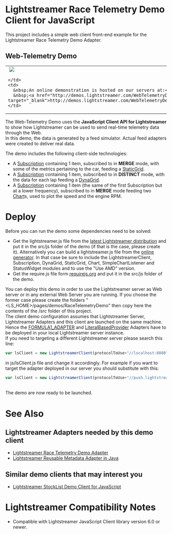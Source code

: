 # Lightstreamer Race Telemetry Demo Client for JavaScript #

This project includes a simple web client front-end example for the Lightstreamer Race Telemetry Demo Adapter.

## Web-Telemetry Demo ##

<table>
  <tr>
    <td style="text-align: left">
      &nbsp;<a href="http://demos.lightstreamer.com/WebTelemetryDemo/" target="_blank"><img src="http://www.lightstreamer.com/img/demo/screen_telemetry.png"></a>&nbsp;
      
    </td>
    <td>
      &nbsp;An online demonstration is hosted on our servers at:<br>
      &nbsp;<a href="http://demos.lightstreamer.com/WebTelemetryDemo/" target="_blank">http://demos.lightstreamer.com/WebTelemetryDemo/</a>
    </td>
  </tr>
</table>

The Web-Telemetry Demo uses the <b>JavaScript Client API for Lightstreamer</b> to show how Lightstreamer can be used to send real-time telemetry data through the Web.<br>
In this demo, the data is generated by a feed simulator. Actual feed adapters were created to deliver real data.<br>

The demo includes the following client-side technologies:
* A [Subscription](http://www.lightstreamer.com/docs/client_javascript_uni_api/Subscription.html) containing 1 item, subscribed to in <b>MERGE</b> mode, with some of the metrics pertaining to the car, feeding a [StaticGrid](http://www.lightstreamer.com/docs/client_javascript_uni_api/StaticGrid.html).
* A [Subscription](http://www.lightstreamer.com/docs/client_javascript_uni_api/Subscription.html) containing 1 item, subscribed to in <b>DISTINCT</b> mode, with the data for each lap feeding a [DynaGrid](http://www.lightstreamer.com/docs/client_javascript_uni_api/DynaGrid.html).
* A [Subscription](http://www.lightstreamer.com/docs/client_javascript_uni_api/Subscription.html) containing 1 item (the same of the first Subscription but at a lower frequency), subscribed to in <b>MERGE</b> mode feeding two [Chart](http://www.lightstreamer.com/docs/client_javascript_uni_api/Chart.html)s, used to plot the speed and the engine RPM.

# Deploy #

Before you can run the demo some dependencies need to be solved:

-  Get the lightstreamer.js file from the [latest Lightstreamer distribution](http://www.lightstreamer.com/download) 
   and put it in the src/js folder of the demo (if that is the case, please create it). Alternatively you can build a lightstreamer.js file from the 
   [online generator](http://www.lightstreamer.com/distros/Lightstreamer_Allegro-Presto-Vivace_5_1_1_Colosseo_20130305/Lightstreamer/DOCS-SDKs/sdk_client_javascript/tools/generator.html).
   In that case be sure to include the LightstreamerClient, Subscription, DynaGrid, StaticGrid, Chart, SimpleChartListener and StatusWidget modules and to use the "Use AMD" version.
-  Get the require.js file form [requirejs.org](http://requirejs.org/docs/download.html) and put it in the src/js folder of the demo.

You can deploy this demo in order to use the Lightstreamer server as Web server or in any external Web Server you are running. 
If you choose the former case please create the folders "<LS_HOME>/pages/demos/RaceTelemetryDemo" then copy here the contents of the /src folder of this project.<br>
The client demo configuration assumes that Lightstreamer Server, Lightstreamer Adapters and this client are launched on the same machine. Hence the [FORMULA1_ADAPTER]() and [LiteralBasedProvider](https://github.com/Weswit/Lightstreamer-example-ReusableMetadata-adapter-java) Adapters have to be deployed in your local Lightstreamer server instance.<br>
If you need to targeting a different Lightstreamer server please search this line:
```js
var lsClient = new LightstreamerClient(protocolToUse+"//localhost:8080","DEMO");
```
in js/lsClient.js file and change it accordingly. For example if you want to target the adapter deployed in our server you should substitute with this:
```js
var lsClient = new LightstreamerClient(protocolToUse+"//push.lightstreamer.com","DEMO");
```
<br>
The demo are now ready to be launched.

# See Also #

## Lightstreamer Adapters needed by this demo client ##

* [Lightstreamer Race Telemetry Demo Adapter](https://github.com/Weswit/Lightstreamer-example-RaceTelemetry-adapter-java)
* [Lightstreamer Reusable Metadata Adapter in Java](https://github.com/Weswit/Lightstreamer-example-ReusableMetadata-adapter-java)

## Similar demo clients that may interest you ##

* [Lightstreamer StockList Demo Client for JavaScript](https://github.com/Weswit/Lightstreamer-example-StockList-client-javascript)

# Lightstreamer Compatibility Notes #

- Compatible with Lightstreamer JavaScript Client library version 6.0 or newer.